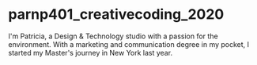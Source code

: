 # parnp401_creativecoding_2020

I'm Patricia, a Design & Technology studio with a passion for the environment. With a marketing and communication degree in my pocket, I started my Master's journey in New York last year. 

